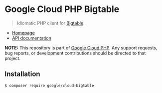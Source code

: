 # Google Cloud PHP Bigtable

> Idiomatic PHP client for [Bigtable](https://cloud.google.com/bigtable/).

* [Homepage](http://googlecloudplatform.github.io/google-cloud-php)
* [API documentation](http://googlecloudplatform.github.io/google-cloud-php/#/docs/cloud-bigtable/latest/bigtable/bigtableclient)

**NOTE:** This repository is part of [Google Cloud PHP](https://github.com/googlecloudplatform/google-cloud-php). Any
support requests, bug reports, or development contributions should be directed to
that project.

## Installation

```
$ composer require google/cloud-bigtable
```
